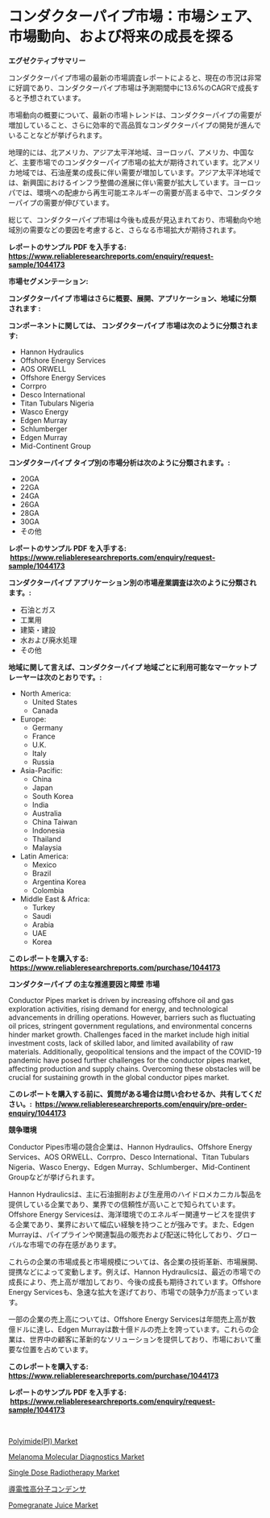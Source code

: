 <p><h1>コンダクターパイプ市場：市場シェア、市場動向、および将来の成長を探る</h1></p><p><strong>エグゼクティブサマリー</strong></p>
<p><p>コンダクターパイプ市場の最新の市場調査レポートによると、現在の市況は非常に好調であり、コンダクターパイプ市場は予測期間中に13.6%のCAGRで成長すると予想されています。</p><p>市場動向の概要について、最新の市場トレンドは、コンダクターパイプの需要が増加していること、さらに効率的で高品質なコンダクターパイプの開発が進んでいることなどが挙げられます。</p><p>地理的には、北アメリカ、アジア太平洋地域、ヨーロッパ、アメリカ、中国など、主要市場でのコンダクターパイプ市場の拡大が期待されています。北アメリカ地域では、石油産業の成長に伴い需要が増加しています。アジア太平洋地域では、新興国におけるインフラ整備の進展に伴い需要が拡大しています。ヨーロッパでは、環境への配慮から再生可能エネルギーの需要が高まる中で、コンダクターパイプの需要が伸びています。</p><p>総じて、コンダクターパイプ市場は今後も成長が見込まれており、市場動向や地域別の需要などの要因を考慮すると、さらなる市場拡大が期待されます。</p></p>
<p><strong>レポートのサンプル PDF を入手する: <a href="https://www.reliableresearchreports.com/enquiry/request-sample/1044173">https://www.reliableresearchreports.com/enquiry/request-sample/1044173</a></strong></p>
<p><strong>市場セグメンテーション:</strong></p>
<p><strong> コンダクターパイプ 市場はさらに概要、展開、アプリケーション、地域に分類されます :</strong></p>
<p><strong>コンポーネントに関しては、 コンダクターパイプ 市場は次のように分類されます: &nbsp;</strong></p>
<p><ul><li>Hannon Hydraulics</li><li>Offshore Energy Services</li><li>AOS ORWELL</li><li>Offshore Energy Services</li><li>Corrpro</li><li>Desco International</li><li>Titan Tubulars Nigeria</li><li>Wasco Energy</li><li>Edgen Murray</li><li>Schlumberger</li><li>Edgen Murray</li><li>Mid-Continent Group</li></ul></p>
<p><strong> コンダクターパイプ タイプ別の市場分析は次のように分類されます。:</strong></p>
<p><ul><li>20GA</li><li>22GA</li><li>24GA</li><li>26GA</li><li>28GA</li><li>30GA</li><li>その他</li></ul></p>
<p><strong>レポートのサンプル PDF を入手する: &nbsp;<a href="https://www.reliableresearchreports.com/enquiry/request-sample/1044173">https://www.reliableresearchreports.com/enquiry/request-sample/1044173</a></strong></p>
<p><strong> コンダクターパイプ アプリケーション別の市場産業調査は次のように分類されます。:</strong></p>
<p><ul><li>石油とガス</li><li>工業用</li><li>建築・建設</li><li>水および廃水処理</li><li>その他</li></ul></p>
<p><strong>地域に関して言えば、コンダクターパイプ 地域ごとに利用可能なマーケットプレーヤーは次のとおりです。:</strong></p>
<p><ul>
    <li>
        North America:
        <ul>
            <li>United States</li>
            <li>Canada</li>
        </ul>
    </li>
    <li>
        Europe:
        <ul>
            <li>Germany</li>
            <li>France</li>
            <li>U.K.</li>
            <li>Italy</li>
            <li>Russia</li>
        </ul>
    </li>
    <li>
        Asia-Pacific:
        <ul>
            <li>China</li>
            <li>Japan</li>
            <li>South Korea</li>
            <li>India</li>
            <li>Australia</li>
            <li>China Taiwan</li>
            <li>Indonesia</li>
            <li>Thailand</li>
            <li>Malaysia</li>
        </ul>
    </li>
    <li>
        Latin America:
        <ul>
            <li>Mexico</li>
            <li>Brazil</li>
            <li>Argentina Korea</li>
            <li>Colombia</li>
        </ul>
    </li>
    <li>
        Middle East & Africa:
        <ul>
            <li>Turkey</li>
            <li>Saudi</li>
            <li>Arabia</li>
            <li>UAE</li>
            <li>Korea</li>
        </ul>
    </li>
    </ul></p>
<p><strong>このレポートを購入する: &nbsp;<a href="https://www.reliableresearchreports.com/purchase/1044173">https://www.reliableresearchreports.com/purchase/1044173</a></strong></p>
<p><strong>コンダクターパイプ の主な推進要因と障壁 市場</strong></p>
<p><p>Conductor Pipes market is driven by increasing offshore oil and gas exploration activities, rising demand for energy, and technological advancements in drilling operations. However, barriers such as fluctuating oil prices, stringent government regulations, and environmental concerns hinder market growth. Challenges faced in the market include high initial investment costs, lack of skilled labor, and limited availability of raw materials. Additionally, geopolitical tensions and the impact of the COVID-19 pandemic have posed further challenges for the conductor pipes market, affecting production and supply chains. Overcoming these obstacles will be crucial for sustaining growth in the global conductor pipes market.</p></p>
<p><strong>このレポートを購入する前に、質問がある場合は問い合わせるか、共有してください。:&nbsp; <a href="https://www.reliableresearchreports.com/enquiry/pre-order-enquiry/1044173">https://www.reliableresearchreports.com/enquiry/pre-order-enquiry/1044173</a></strong></p>
<p><strong>競争環境</strong></p>
<p><p>Conductor Pipes市場の競合企業は、Hannon Hydraulics、Offshore Energy Services、AOS ORWELL、Corrpro、Desco International、Titan Tubulars Nigeria、Wasco Energy、Edgen Murray、Schlumberger、Mid-Continent Groupなどが挙げられます。</p><p>Hannon Hydraulicsは、主に石油掘削および生産用のハイドロメカニカル製品を提供している企業であり、業界での信頼性が高いことで知られています。Offshore Energy Servicesは、海洋環境でのエネルギー関連サービスを提供する企業であり、業界において幅広い経験を持つことが強みです。また、Edgen Murrayは、パイプラインや関連製品の販売および配送に特化しており、グローバルな市場での存在感があります。</p><p>これらの企業の市場成長と市場規模については、各企業の技術革新、市場展開、提携などによって変動します。例えば、Hannon Hydraulicsは、最近の市場での成長により、売上高が増加しており、今後の成長も期待されています。Offshore Energy Servicesも、急速な拡大を遂げており、市場での競争力が高まっています。</p><p>一部の企業の売上高については、Offshore Energy Servicesは年間売上高が数億ドルに達し、Edgen Murrayは数十億ドルの売上を誇っています。これらの企業は、世界中の顧客に革新的なソリューションを提供しており、市場において重要な位置を占めています。</p></p>
<p><strong>このレポートを購入する: &nbsp; <a href="https://www.reliableresearchreports.com/purchase/1044173">https://www.reliableresearchreports.com/purchase/1044173</a></strong></p>
<p><strong>レポートのサンプル PDF を入手する: &nbsp;<a href="https://www.reliableresearchreports.com/enquiry/request-sample/1044173">https://www.reliableresearchreports.com/enquiry/request-sample/1044173</a></strong><strong></strong></p>
<p>&nbsp;</p>
<p><p><a href="https://view.publitas.com/reportprime-1/polyimide-pi-market-furnish-information-about-market-size-market-share-market-dynamics-and-projections-spanning-from-2023-to-2030/">Polyimide(PI) Market</a></p><p><a href="https://issuu.com/reportprime-2/docs/melanoma-molecular-diagnostics-market-size-2030.pp">Melanoma Molecular Diagnostics Market</a></p><p><a href="https://eight-handstand-8fb.notion.site/Single-Dose-Radiotherapy-Market-Dynamics-2024-2031-Also-about-Its-Market-Trends-Projections-and-O-4f1b5f2ac5a7496da52bf2b57df97935">Single Dose Radiotherapy Market</a></p><p><a href="https://github.com/cbigkbh02719/Market-Research-Report-List-1/blob/main/5133127191086.md">導電性高分子コンデンサ</a></p><p><a href="https://view.publitas.com/reportprime-1/pomegranate-juice-market-offer-valuable-insights-into-market-size-market-share-market-trends-and-projections-spanning-from-2024-to-2031/">Pomegranate Juice Market</a></p></p>
